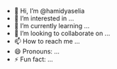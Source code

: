 - 👋 Hi, I’m @hamidyaselia
- 👀 I’m interested in ...
- 🌱 I’m currently learning ...
- 💞️ I’m looking to collaborate on ...
- 📫 How to reach me ...
- 😄 Pronouns: ...
- ⚡ Fun fact: ...

<!---
hamidyaselia/hamidyaselia is a ✨ special ✨ repository because its `README.md` (this file) appears on your GitHub profile.
You can click the Preview link to take a look at your changes.
--->
